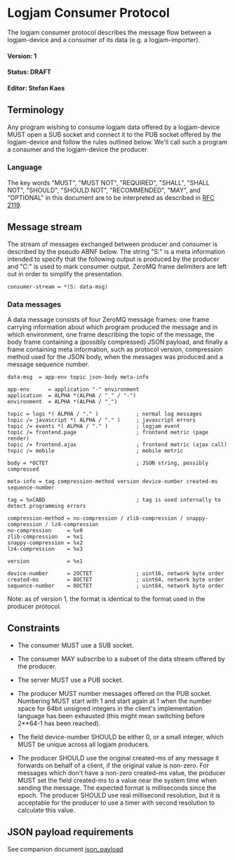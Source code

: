# Logjam Consumer Protocol

The logjam consumer protocol describes the message flow between a
logjam-device and a consumer of its data (e.g. a logjam-importer).

#### Version: 1
#### Status: DRAFT
#### Editor: Stefan Kaes

## Terminology

Any program wishing to consume logjam data offered by a logjam-device
MUST open a SUB socket and connect it to the PUB socket offered by the
logjam-device and follow the rules outlined below. We'll call such a
program a consumer and the logjam-device the producer.

### Language

The key words "MUST", "MUST NOT", "REQUIRED", "SHALL", "SHALL NOT",
"SHOULD", "SHOULD NOT", "RECOMMENDED", "MAY", and "OPTIONAL" in this
document are to be interpreted as described in
[RFC 2119](https://tools.ietf.org/html/rfc2119).

## Message stream

The stream of messages exchanged between producer and consumer is
described by the pseudo ABNF below. The string "S:" is a meta
information intended to specify that the following output is produced
by the producer and "C:" is used to mark consumer output. ZeroMQ frame
delimiters are left out in order to simplify the presentation.

```
consumer-stream = *(S: data-msg)
```

### Data messages

A data message consists of four ZeroMQ message frames: one frame
carrying information about which program produced the message and in
which environment, one frame describing the topic of the message, the
body frame containing a (possibly compressed) JSON payload, and
finally a frame containing meta information, such as protocol version,
compression method used for the JSON body, when the messages was
produced and a message sequence number.

```
data-msg  = app-env topic json-body meta-info

app-env      = application "-" environment
application  = ALPHA *(ALPHA / "_" / "-")
environment  = ALPHA *(ALPHA / "_")

topic = logs *( ALPHA / "." )            ; normal log messages
topic /= javascript *( ALPHA / "." )     ; javascript errors
topic /= events *( ALPHA / "." )         ; logjam event
topic /= frontend.page                   ; frontend metric (page render)
topic /= frontend.ajax                   ; frontend metric (ajax call)
topic /= mobile                          ; mobile metric

body = *OCTET                            ; JSON string, possibly compressed

meta-info = tag compression-method version device-number created-ms sequence-number

tag = %xCABD                             ; tag is used internally to detect programming errors

compression-method = no-compression / zlib-compression / snappy-compression / lz4-compression
no-compression     = %x0
zlib-compression   = %x1
snappy-compression = %x2
lz4-compression    = %x3

version            = %x1

device-number      = 2OCTET              ; uint16, network byte order
created-ms         = 8OCTET              ; uint64, network byte order
sequence-number    = 8OCTET              ; uint64, network byte order
```

Note: as of version 1, the format is identical to the format used in
the producer protocol.


## Constraints

* The consumer MUST use a SUB socket.

* The consumer MAY subscribe to a subset of the data stream offered by
  the producer.

* The server MUST use a PUB socket.

* The producer MUST number messages offered on the PUB
  socket. Numbering MUST start with 1 and start again at 1 when the
  number space for 64bit unsigned integers in the client's
  implementation language has been exhausted (this might mean
  switching before 2**64-1 has been reached).

* The field device-number SHOULD be either 0, or a small integer,
  which MUST be unique across all logjam producers.

* The producer SHOULD use the original created-ms of any message it
  forwards on behalf of a client, if the original value is
  non-zero. For messages which don't have a non-zero created-ms value,
  the producer MUST set the field created-ms to a value near the
  system time when sending the message. The expected format is
  milliseconds since the epoch. The producer SHOULD use real
  millisecond resolution, but it is acceptable for the producer to use
  a timer with second resolution to calculate this value.

## JSON payload requirements

See companion document [json_payload](json_payload.md)
